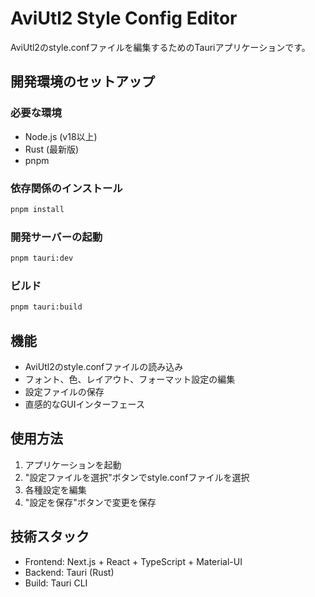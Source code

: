 # AviUtl2 Style Config Editor

AviUtl2のstyle.confファイルを編集するためのTauriアプリケーションです。

## 開発環境のセットアップ

### 必要な環境
- Node.js (v18以上)
- Rust (最新版)
- pnpm

### 依存関係のインストール
```bash
pnpm install
```

### 開発サーバーの起動
```bash
pnpm tauri:dev
```

### ビルド
```bash
pnpm tauri:build
```

## 機能

- AviUtl2のstyle.confファイルの読み込み
- フォント、色、レイアウト、フォーマット設定の編集
- 設定ファイルの保存
- 直感的なGUIインターフェース

## 使用方法

1. アプリケーションを起動
2. "設定ファイルを選択"ボタンでstyle.confファイルを選択
3. 各種設定を編集
4. "設定を保存"ボタンで変更を保存

## 技術スタック

- Frontend: Next.js + React + TypeScript + Material-UI
- Backend: Tauri (Rust)
- Build: Tauri CLI